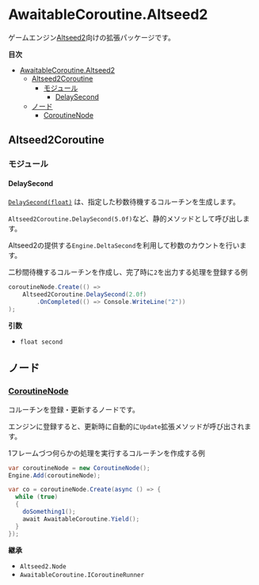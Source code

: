 # AwaitableCoroutine.Altseed2

ゲームエンジン[Altseed2](https://altseed.github.io)向けの拡張パッケージです。

**目次**

- [AwaitableCoroutine.Altseed2](#awaitablecoroutinealtseed2)
  - [Altseed2Coroutine](#altseed2coroutine)
    - [モジュール](#モジュール)
      - [DelaySecond](#delaysecond)
  - [ノード](#ノード)
    - [CoroutineNode](#coroutinenode)

## Altseed2Coroutine
### モジュール

#### DelaySecond
[`DelaySecond(float)`](../../src/AwaitableCoroutine.Altseed2/Modules.cs)
は、指定した秒数待機するコルーチンを生成します。

`Altseed2Coroutine.DelaySecond(5.0f)`など、静的メソッドとして呼び出します。

Altseed2の提供する`Engine.DeltaSecond`を利用して秒数のカウントを行います。

二秒間待機するコルーチンを作成し、完了時に`2`を出力する処理を登録する例
```csharp
coroutineNode.Create(() =>
    Altseed2Coroutine.DelaySecond(2.0f)
        .OnCompleted(() => Console.WriteLine("2"))
);
```

**引数**
* `float second`

## ノード
### [CoroutineNode](../../src/AwaitableCoroutine.Altseed2/CoroutineNode.cs)
コルーチンを登録・更新するノードです。

エンジンに登録すると、更新時に自動的に`Update`拡張メソッドが呼び出されます。

1フレームづつ何らかの処理を実行するコルーチンを作成する例
```csharp
var coroutineNode = new CoroutineNode();
Engine.Add(coroutineNode);

var co = coroutineNode.Create(async () => {
  while (true)
  {
    doSomething1();
    await AwaitableCoroutine.Yield();
  }
});
```

**継承**
* `Altseed2.Node`
* `AwaitableCoroutine.ICoroutineRunner`
